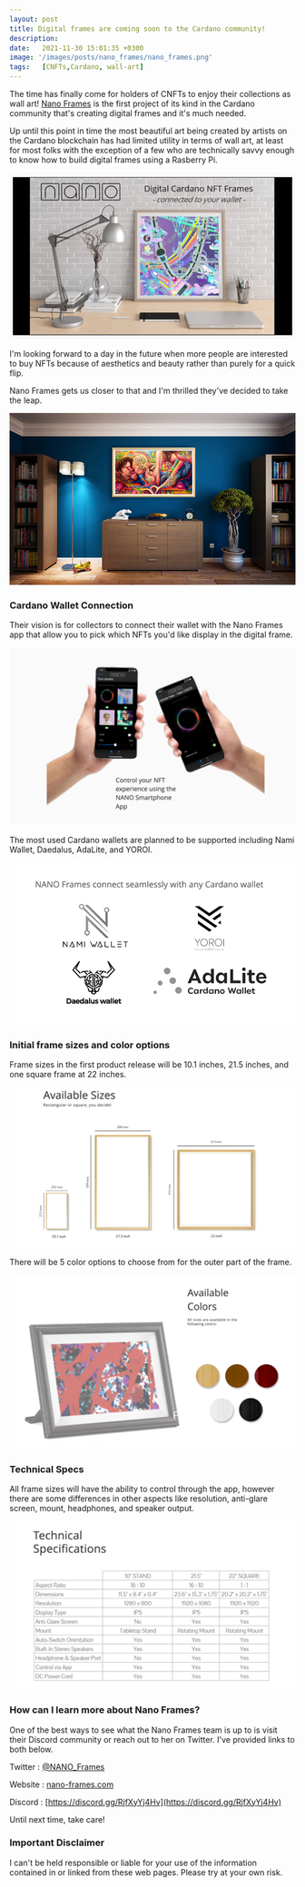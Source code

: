 ```yaml
---
layout: post
title: Digital frames are coming soon to the Cardano community!
description: 
date:   2021-11-30 15:01:35 +0300
image: '/images/posts/nano_frames/nano_frames.png'
tags:   [CNFTs,Cardano, wall-art]
---
```


The time has finally come for holders of CNFTs to enjoy their collections as wall art! [Nano Frames](https://twitter.com/NANO_Frames) is the first project of its kind in the Cardano community that's creating digital frames and it's much needed. 

Up until this point in time the most beautiful art being created by artists on the Cardano blockchain has had limited utility in terms of wall art, at least for most folks with the exception of a few who are technically savvy enough to know how to build digital frames using a Rasberry Pi.

![](/images/posts/nano_frames/nano_frames_2.png) 

I'm looking forward to a day in the future when more people are interested to buy NFTs because of aesthetics and beauty rather than purely for a quick flip.  

Nano Frames gets us closer to that and I'm thrilled they've decided to take the leap. 

![](/images/posts/nano_frames/nano_frames_7.jpeg) 

### Cardano Wallet Connection
Their vision is for collectors to connect their wallet with the Nano Frames app that allow you to pick which NFTs you'd like display in the digital frame. 

![](/images/posts/nano_frames/nano_frames_8.png) 

The most used Cardano wallets are planned to be supported including Nami Wallet, Daedalus, AdaLite, and YOROI. 

![](/images/posts/nano_frames/nano_frames_3.png) 

### Initial frame sizes and color options
Frame sizes in the first product release will be 10.1 inches, 21.5 inches, and one square frame at 22 inches. 

![](/images/posts/nano_frames/nano_frames_4.png) 

There will be 5 color options to choose from for the outer part of the frame.

![](/images/posts/nano_frames/nano_frames_9.png) 

### Technical Specs
All frame sizes will have the ability to control through the app, however there are some differences in other aspects like resolution, anti-glare screen, mount, headphones, and speaker output. 

![](/images/posts/nano_frames/nano_frames_5.png) 

### How can I learn more about Nano Frames? 
One of the best ways to see what the Nano Frames team is up to is visit their Discord community or reach out to her on Twitter. I've provided links to both below. 

Twitter : [@NANO_Frames](https://twitter.com/NANO_Frames)  

Website : [nano-frames.com](https://www.nano-frames.com/)

Discord : [https://discord.gg/RjfXyYj4Hv](https://discord.gg/RjfXyYj4Hv)

Until next time, take care! 

### Important Disclaimer
I can't be held responsible or liable for your use of the information contained in or linked from these web pages. Please try at your own risk.
